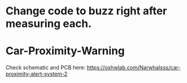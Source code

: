 # Change code to buzz right after measuring each.
# Car-Proximity-Warning
Check schematic and PCB here:
https://oshwlab.com/Narwhalsss/car-proximity-alert-system-2

